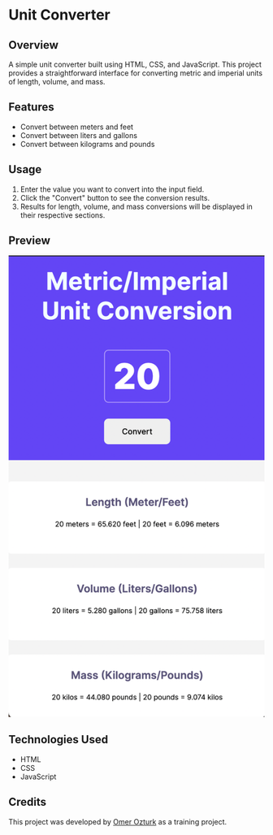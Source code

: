 # Unit Converter

## Overview

A simple unit converter built using HTML, CSS, and JavaScript. This project provides a straightforward interface for converting metric and imperial units of length, volume, and mass.

## Features

- Convert between meters and feet
- Convert between liters and gallons
- Convert between kilograms and pounds

## Usage

1. Enter the value you want to convert into the input field.
2. Click the "Convert" button to see the conversion results.
3. Results for length, volume, and mass conversions will be displayed in their respective sections.

## Preview

![Unit Converter Preview](preview.png)

## Technologies Used

- HTML
- CSS
- JavaScript

## Credits

This project was developed by [Omer Ozturk](https://github.com/diesos) as a training project.
